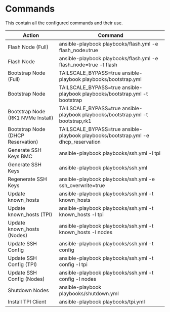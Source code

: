 # Commands

This contain all the configured commands and their use.

| Action                            | Command                                                                            |
| --------------------------------- | ---------------------------------------------------------------------------------- |
| Flash Node (Full)                 | ansible-playbook playbooks/flash.yml -e flash_node=true                            |
| Flash Node                        | ansible-playbook playbooks/flash.yml -e flash_node=true -t flash                   |
| Bootstrap Node (Full)             | TAILSCALE_BYPASS=true ansible-playbook playbooks/bootstrap.yml                     |
| Bootstrap Node                    | TAILSCALE_BYPASS=true ansible-playbook playbooks/bootstrap.yml -t bootstrap        |
| Bootstrap Node (RK1 NVMe Install) | TAILSCALE_BYPASS=true ansible-playbook playbooks/bootstrap.yml -t bootstrap,rk1    |
| Bootstrap Node (DHCP Reservation) | TAILSCALE_BYPASS=true ansible-playbook playbooks/bootstrap.yml -e dhcp_reservation |
| Generate SSH Keys BMC             | ansible-playbook playbooks/ssh.yml -l tpi                                          |
| Generate SSH Keys                 | ansible-playbook playbooks/ssh.yml                                                 |
| Regenerate SSH Keys               | ansible-playbook playbooks/ssh.yml -e ssh_overwrite=true                           |
| Update known_hosts                | ansible-playbook playbooks/ssh.yml -t known_hosts                                  |
| Update known_hosts (TPI)          | ansible-playbook playbooks/ssh.yml -t known_hosts -l tpi                           |
| Update known_hosts (Nodes)        | ansible-playbook playbooks/ssh.yml -t known_hosts -l nodes                         |
| Update SSH Config                 | ansible-playbook playbooks/ssh.yml -t config                                       |
| Update SSH Config (TPI)           | ansible-playbook playbooks/ssh.yml -t config -l tpi                                |
| Update SSH Config (Nodes)         | ansible-playbook playbooks/ssh.yml -t config -l nodes                              |
| Shutdown Nodes                    | ansible-playbook playbooks/shutdown.yml                                            |
| Install TPI Client                | ansible-playbook playbooks/tpi.yml                                                 |

